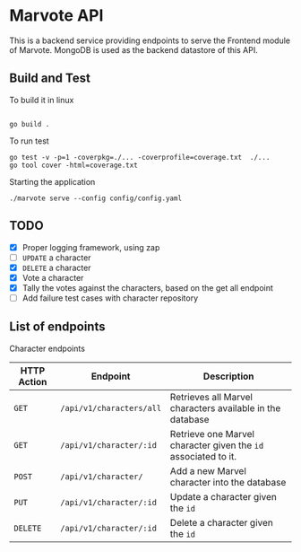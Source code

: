 # Marvote API

This is a backend service providing endpoints to serve the Frontend module of Marvote.  MongoDB is used as the backend datastore of this API.


## Build and Test

To build it in linux

```shell

go build .

```

To run test

```
go test -v -p=1 -coverpkg=./... -coverprofile=coverage.txt  ./...
go tool cover -html=coverage.txt
```

Starting the application

```shell
./marvote serve --config config/config.yaml
```

## TODO

- [X] Proper logging framework, using zap
- [ ] `UPDATE` a character
- [X] `DELETE` a character
- [X] Vote a character
- [X] Tally the votes against the characters, based on the get all endpoint
- [ ] Add failure test cases with character repository

## List of endpoints

Character endpoints

| HTTP Action | Endpoint    | Description|
|-------------|-------------|------------|
| `GET`       | `/api/v1/characters/all` | Retrieves all Marvel characters available in the database |
| `GET`       | `/api/v1/character/:id` | Retrieve one Marvel character given the `id` associated to it. |
| `POST`      | `/api/v1/character/` | Add a new Marvel character into the database |
| `PUT`       | `/api/v1/character/:id` | Update a character given the `id`|
| `DELETE`    | `/api/v1/character/:id` | Delete a character given the `id`|
